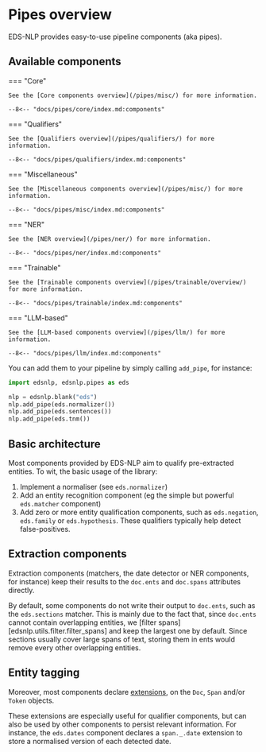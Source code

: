 # Pipes overview

EDS-NLP provides easy-to-use pipeline components (aka pipes).

## Available components

<!-- --8<-- [start:components] -->

=== "Core"

    See the [Core components overview](/pipes/misc/) for more information.

    --8<-- "docs/pipes/core/index.md:components"

=== "Qualifiers"

    See the [Qualifiers overview](/pipes/qualifiers/) for more information.

    --8<-- "docs/pipes/qualifiers/index.md:components"

=== "Miscellaneous"

    See the [Miscellaneous components overview](/pipes/misc/) for more information.

    --8<-- "docs/pipes/misc/index.md:components"

=== "NER"

    See the [NER overview](/pipes/ner/) for more information.

    --8<-- "docs/pipes/ner/index.md:components"

=== "Trainable"

    See the [Trainable components overview](/pipes/trainable/overview/) for more information.

    --8<-- "docs/pipes/trainable/index.md:components"

=== "LLM-based"

    See the [LLM-based components overview](/pipes/llm/) for more information.

    --8<-- "docs/pipes/llm/index.md:components"

<!-- --8<-- [end:components] -->

You can add them to your pipeline by simply calling `add_pipe`, for instance:

```python
import edsnlp, edsnlp.pipes as eds

nlp = edsnlp.blank("eds")
nlp.add_pipe(eds.normalizer())
nlp.add_pipe(eds.sentences())
nlp.add_pipe(eds.tnm())
```

## Basic architecture

Most components provided by EDS-NLP aim to qualify pre-extracted entities. To wit, the basic usage of the library:

1. Implement a normaliser (see `eds.normalizer`)
2. Add an entity recognition component (eg the simple but powerful `eds.matcher` component)
3. Add zero or more entity qualification components, such as `eds.negation`, `eds.family` or `eds.hypothesis`. These qualifiers typically help detect false-positives.

## Extraction components

Extraction components (matchers, the date detector or NER components, for instance) keep their results to the `doc.ents` and `doc.spans` attributes directly.

By default, some components do not write their output to `doc.ents`, such as the `eds.sections` matcher. This is mainly due to the fact that, since `doc.ents` cannot contain overlapping entities, we [filter spans][edsnlp.utils.filter.filter_spans] and keep the largest one by default. Since sections usually cover large spans of text, storing them in ents would remove every other overlapping entities.

## Entity tagging

Moreover, most components declare [extensions](https://spacy.io/usage/processing-components#custom-components-attributes), on the `Doc`, `Span` and/or `Token` objects.

These extensions are especially useful for qualifier components, but can also be used by other components to persist relevant information. For instance, the `eds.dates` component declares a `span._.date` extension to store a normalised version of each detected date.
